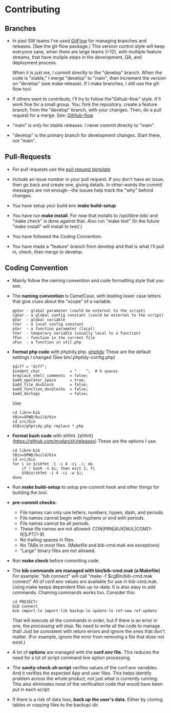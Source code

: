 # Contributing

## Branches

- In past SW teams I've used
  [GitFlow](https://datasift.github.io/gitflow/IntroducingGitFlow.html)
  for managing branches and releases. (See the git-flow package.) This
  version control style will keep everyone sane, when there are large
  teams (>12), with multiple feature streams, that have muliple steps
  in the development, QA, and deployment process.

  When it is just me, I commit directly to the "develop" branch. When
  the code is "stable," I merge "develop" to "main", then increment
  the version on "develop" (see make release). If I make branches, I
  still use the git-flow tool.

- If others want to contribute, I'll try to follow the"Github-flow"
  style. It'll work fine for a small group. You: fork the repository,
  create a feature branch, from the "develop" branch, with your
  changes. Then, do a pull request for a merge. See:
  [GitHub-flow](https://docs.github.com/en/get-started/quickstart/github-flow)

- "main" is *only* for stable releases. I never commit directly to "main".

- "develop" is the primary branch for development changes. Start there,
  not "main".

## Pull-Requests

- For pull requests use the [pull request
  template](.github/pull_request_template.md)

* Include an issue number in your pull request.  If you don't have an
  issue, then go back and create one, giving details. In other-words
  the commit messages are not enough--the issues help track the "why"
  behind changes.

* You have setup your build env **make build-setup**

* You have run **make install**. For now that installs to
  /opt/libre-bib/ and "make check" is done against that. Also run
  "make test" (In the future "make install" will install to test/.)

* You have followed the Coding Convention.

* You have made a "feature" branch from develop and that is what I'll
  pull in, check, then merge to develop.

## Coding Convention

- Mainly follow the naming convention and code formatting style that
  you see.

- The **naming convention** is CamelCase, with leading lower case letters
  that give clues about the "scope" of a variable.

  ```
  gpVar - global parameter (could be external to the script)
  cgVar - a global config constant (could be external to the script)
  gVar  - global variable
  cVar  - a local config constant
  pVar  - a function parameter (local)
  tVar  - temporary variable (usually local to a function)
  fFun  - function in the current file
  uFun  - a function in util.php
  ```

- **Format php code** with phptidy.php.
  [phptidy](https://github.com/cmrcx/phptidy) These are the default
  settings I changed (See bin/.phptidy-config.php)

  ```
  $diff = "diff";
  $indent_char             = "    ";  # 4 spaces
  $replace_shell_comments  = false;
  $add_operator_space      = true;
  $add_file_docblock       = false;
  $add_function_docblocks  = false;
  $add_doctags             = false;
  ```

  Use:

  ```
  cd libre-bib
  tBin=$PWD/build/bin
  cd src/bin
  $tBin/phptidy.php replace *.php
  ```

- **Format bash code** with
  shfmt. [shfmt}(https://github.com/mvdan/sh/releases) These are the
  options I use:

  ```
  cd libre-bib
  tBin=$PWD/build/bin
  cd src/bin
  for i in $(shfmt -l -i 4 -ci .); do
      if ! bash -n $i; then exit 1; fi
      $tBin/shfmt -i 4 -ci -w $i;
  done
  ```

- Run **make build-setup** to setup pre-commit hook and other things for
  building the tool.

- **pre-commit checks:**
  - File names can only use letters, numbers, hypen, dash, and periods.
  - File names cannot begin with hyphens or end with periods.
  - File names cannot be all periods.
  - These file names are not allowed: CON|PRN|AUX|NUL|COM[1-9]|LPT[1-9]
  - No trailing spaces in files.
  - No TABs in most files. (Makefile and bib-cmd.mak are exceptions)
  - "Large" binary files are not allowed.

- Run **make check** before commiting code.

- The **bib commands are managed with bin/bib-cmd.mak (a Makefile)**
  For example: "bib connect" will call "make -f $cgBin/bib-cmd.mak
  connect" All of conf.env values are available for use in
  bib-cmd.mak.  Using make keeps dependent files up-to-date. It is
  also easy to add commands. Chaining commands works too. Consider
  this:

  ```
  cd PROJECT/
  bib connect
  bib import-lo import-lib backup-lo update-lo ref-new ref-update
  ```

  That will execute all the commands in order, but if there is an
  error in one, the processing will stop. No need to write all the
  code to manage that! Just be consistent with return errors and
  ignore the ones that don't matter. (For example, ignore the error
  from removing a file that does not exist.)

- A lot of **options** are managed with the **conf.env file.** This reduces
  the need for a lot of script command line option processing.

- The **sanity-check.sh script** verifies values of the conf.env
  variables.  And it verifies the expected App and user files. This
  helps identify problem across the whole product, not just what is
  currently running.  This also eliminates most of the verification
  code that would have been put in each script.

- If there is a risk of data loss, **back up the user's data.** Either by
  cloning tables or copying files to the backup/ dir.
